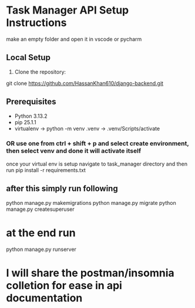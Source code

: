 # Task Manager API Setup Instructions
make an empty folder and open it in vscode or pycharm

## Local Setup

1. Clone the repository:

git clone https://github.com/HassanKhan610/django-backend.git

## Prerequisites
- Python 3.13.2
- pip 25.1.1
- virtualenv -> python -m venv .venv -> .venv/Scripts/activate
### OR use one from ctrl + shift + p and select create environment, then select venv and done it will activate itself

once your virtual env is setup
navigate to task_manager directory and then
run pip install -r requirements.txt

## after this simply run following
python manage.py makemigrations
python manage.py migrate
python manage.py createsuperuser

# at the end run
python manage.py runserver

# I will share the postman/insomnia colletion for ease in api documentation

